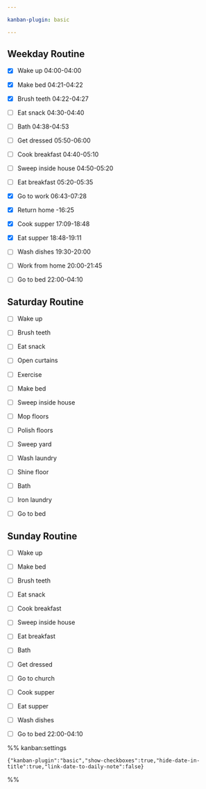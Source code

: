 ```yaml
---

kanban-plugin: basic

---
```


## Weekday Routine

- [x] Wake up 04:00-04:00
- [x] Make bed 04:21-04:22
- [x] Brush teeth 04:22-04:27
- [ ] Eat snack 04:30-04:40
- [ ] Bath 04:38-04:53
- [ ] Get dressed 05:50-06:00
- [ ] Cook breakfast 04:40-05:10
- [ ] Sweep inside house 04:50-05:20
- [ ] Eat breakfast 05:20-05:35
- [x] Go to work 06:43-07:28
- [x] Return home -16:25
- [x] Cook supper 17:09-18:48
- [x] Eat supper 18:48-19:11
- [ ] Wash dishes 19:30-20:00
- [ ] Work from home 20:00-21:45
- [ ] Go to bed 22:00-04:10


## Saturday Routine

- [ ] Wake up
- [ ] Brush teeth
- [ ] Eat snack
- [ ] Open curtains
- [ ] Exercise
- [ ] Make bed
- [ ] Sweep inside house
- [ ] Mop floors
- [ ] Polish floors
- [ ] Sweep yard
- [ ] Wash laundry
- [ ] Shine floor
- [ ] Bath
- [ ] Iron laundry
- [ ] Go to bed


## Sunday Routine

- [ ] Wake up
- [ ] Make bed
- [ ] Brush teeth
- [ ] Eat snack
- [ ] Cook breakfast
- [ ] Sweep inside house
- [ ] Eat breakfast
- [ ] Bath
- [ ] Get dressed
- [ ] Go to church
- [ ] Cook supper
- [ ] Eat supper
- [ ] Wash dishes
- [ ] Go to bed 22:00-04:10




%% kanban:settings
```
{"kanban-plugin":"basic","show-checkboxes":true,"hide-date-in-title":true,"link-date-to-daily-note":false}
```
%%